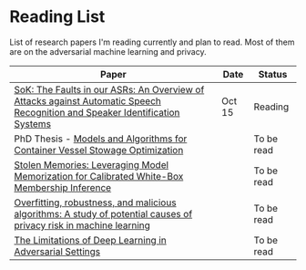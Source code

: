 # Reading List
List of research papers I'm reading currently and plan to read. Most of them are on the adversarial machine learning and privacy. 


| Paper                              | Date | Status |
| -----------------------------------| -----| -------| 
| [SoK: The Faults in our ASRs: An Overview of Attacks against Automatic Speech Recognition and Speaker Identification Systems](https://arxiv.org/abs/2007.06622)| Oct 15 | Reading |
| PhD Thesis - [Models and Algorithms for Container Vessel Stowage Optimization](https://core.ac.uk/download/pdf/50527435.pdf)| | To be read|
| [Stolen Memories: Leveraging Model Memorization for Calibrated White-Box Membership Inference](https://arxiv.org/abs/1906.11798)| |To be read|
| [Overfitting, robustness, and malicious algorithms: A study of potential causes of privacy risk in machine learning](https://content.iospress.com/download/journal-of-computer-security/jcs191362?id=journal-of-computer-security%2Fjcs191362)| | To be read| 
|[The Limitations of Deep Learning in Adversarial Settings](https://arxiv.org/abs/1511.07528)| | To be read| 



